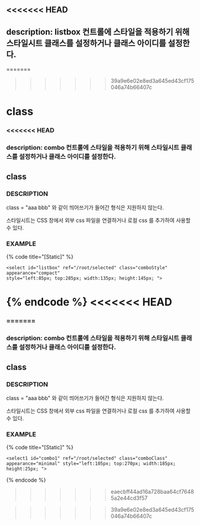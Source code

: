<<<<<<< HEAD
---
description: listbox 컨트롤에 스타일을 적용하기 위해 스타일시트 클래스를 설정하거나 클래스 아이디를 설정한다.
---

=======
>>>>>>> 39a9e6e02e8ed3a645ed43cf175046a74b66407c
# class

### &lt;&lt;&lt;&lt;&lt;&lt;&lt; HEAD

### description: combo 컨트롤에 스타일을 적용하기 위해 스타일시트 클래스를 설정하거나 클래스 아이디를 설정한다.

## class

### DESCRIPTION

class = "aaa bbb" 와 같이 띄어쓰기가 들어간 형식은 지원하지 않는다.

스타일시트는 CSS 창에서 외부 css 파일을 연결하거나 로컬 css 를 추가하여 사용할 수 있다.

### EXAMPLE

{% code title="\[Static\]" %}
```markup
<select id="listbox" ref="/root/selected" class="comboStyle" appearance="compact" 
style="left:85px; top:285px; width:135px; height:145px; "> 
```
{% endcode %}
<<<<<<< HEAD
=======

### =======

### description: combo 컨트롤에 스타일을 적용하기 위해 스타일시트 클래스를 설정하거나 클래스 아이디를 설정한다.

## class

### DESCRIPTION

class = "aaa bbb" 와 같이 띄어쓰기가 들어간 형식은 지원하지 않는다.

스타일시트는 CSS 창에서 외부 css 파일을 연결하거나 로컬 css 를 추가하여 사용할 수 있다.

### EXAMPLE

{% code title="\[Static\]" %}
```markup
<select1 id="combo1" ref="/root/selected" class="comboClass" 
appearance="minimal" style="left:105px; top:270px; width:185px; 
height:25px; ">
```
{% endcode %}

> > > > > > > eaecbff44ad16a728baa64cf76485a2e44cd3f57

>>>>>>> 39a9e6e02e8ed3a645ed43cf175046a74b66407c
